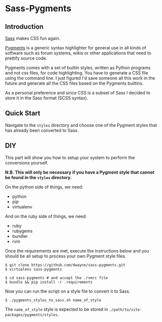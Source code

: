 # Sass-Pygments

## Introduction

[Sass](http://sass-lang.com/) makes CSS fun again.

[Pygments](http://pygments.org/) is a generic syntax highlighter for general use in all kinds of software such as forum systems, wikis or other applications that need to prettify source code.

Pygments comes with a set of builtin styles, written as Python programs and not css files, for code highlighting. You have to generate a CSS file using the command line. I just figured I'd save someone all this work in the future and generate all the CSS files based on the Pygments builtins.

As a personal preference and since CSS is a subset of Sass I decided to store it in the Sass format (SCSS syntax).

## Quick Start

Navigate to the `styles` directory and choose one of the Pygment styles that has already been converted to Sass.

## DIY

This part will show you how to setup your system to perform the conversions yourself.

**N.B. This will only be necessary if you have a Pygment style that cannot be found in the `styles` directory.**

On the python side of things, we need:

- python
- pip
- virtualenv

And on the ruby side of things, we need:

- ruby
- rubygems
- bundler
- rvm

Once the requirements are met, execute the instructions below and you should be all setup to process your own Pygment style files.

	$ git clone https://github.com/dwayne/sass-pygments.git
	$ virtualenv sass-pygments

	$ cd sass-pygments # and accept the .rvmrc file
	$ bundle && pip install -r .requirements

Now you can run the script on a style file to convert it to Sass.

	$ ./pygments_styles_to_sass.sh name_of_style

The `name_of_style` style is expected to be stored in `./path/to/site-packages/pygments/styles`.
